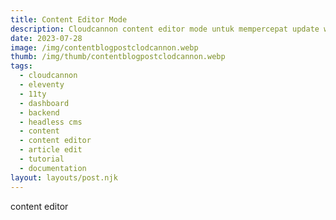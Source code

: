 ```yaml
---
title: Content Editor Mode
description: Cloudcannon content editor mode untuk mempercepat update website.
date: 2023-07-28
image: /img/contentblogpostclodcannon.webp
thumb: /img/thumb/contentblogpostclodcannon.webp
tags:
  - cloudcannon
  - eleventy
  - 11ty
  - dashboard
  - backend
  - headless cms
  - content
  - content editor
  - article edit
  - tutorial
  - documentation
layout: layouts/post.njk
---
```


content editor
